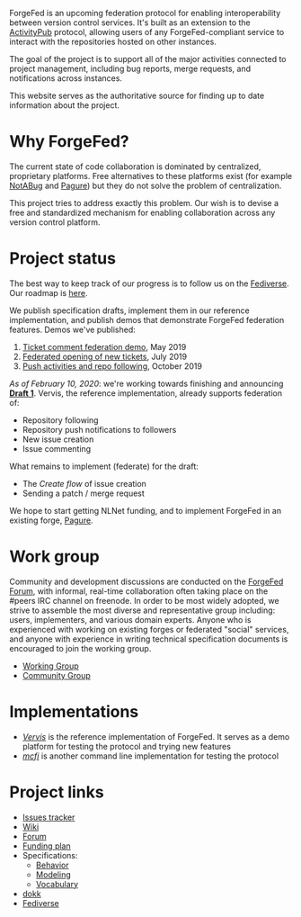 ForgeFed is an upcoming federation protocol for enabling interoperability
between version control services. It's built as an extension to the
[ActivityPub] protocol, allowing users of any ForgeFed-compliant service to
interact with the repositories hosted on other instances.

The goal of the project is to support all of the major activities connected to
project management, including bug reports, merge requests, and notifications
across instances.

This website serves as the authoritative source for finding up to date information
about the project.


# Why ForgeFed?

The current state of code collaboration is dominated by centralized, proprietary
platforms. Free alternatives to these platforms exist (for example [NotABug] and
[Pagure]) but they do not solve the problem of centralization.

This project tries to address exactly this problem. Our wish is to devise a free
and standardized mechanism for enabling collaboration across any version control
platform.


# Project status

The best way to keep track of our progress is to follow us on the
[Fediverse](https://floss.social/@forgefed). Our roadmap is
[here](https://notabug.org/peers/forgefed/issues/87).

We publish specification drafts, implement them in our reference
implementation, and publish demos that demonstrate ForgeFed federation
features. Demos we've published:

1. [Ticket comment federation demo](https://socialhub.network/t/vervis-ticket-comment-federation-demo/599), May 2019
2. [Federated opening of new tickets](https://talk.feneas.org/t/vervis-demo-2-federated-opening-of-new-tickets/78), July 2019
3. [Push activities and repo following](https://talk.feneas.org/t/vervis-demo-3-push-activities-and-repo-following/177), October 2019

*As of February 10, 2020*: we're working towards finishing and announcing
[**Draft 1**](https://notabug.org/peers/forgefed/milestones). Vervis, the
reference implementation, already supports federation of:

- Repository following
- Repository push notifications to followers
- New issue creation
- Issue commenting

What remains to implement (federate) for the draft:

- The *Create flow* of issue creation
- Sending a patch / merge request

We hope to start getting NLNet funding, and to implement ForgeFed in an
existing forge, [Pagure](https://pagure.io).


# Work group

Community and development discussions are conducted on the [ForgeFed Forum], with
informal, real-time collaboration often taking place on the #peers IRC channel on
freenode.
In order to be most widely adopted, we strive to assemble the most diverse and
representative group including: users, implementers, and various domain experts.
Anyone who is experienced with working on existing forges or federated "social"
services, and anyone with experience in writing technical specification documents
is encouraged to join the working group.

- [Working Group](https://talk.feneas.org/t/working-group-instructions/196)
- [Community Group](https://talk.feneas.org/t/monthly-community-review-round-instructions/192)


# Implementations

- *[Vervis]* is the reference implementation of ForgeFed. It serves as a demo
platform for testing the protocol and trying new features
- *[mcfi]* is another command line implementation for testing the protocol

# Project links

- [Issues tracker](https://notabug.org/peers/forgefed/issues)
- [Wiki](https://notabug.org/peers/forgefed/wiki)
- [Forum](https://talk.feneas.org/c/forgefed)
- [Funding plan](/funding-plan.html)
- Specifications:
    * [Behavior](/behavior.html)
    * [Modeling](/modeling.html)
    * [Vocabulary](/vocabulary.html)
- [dokk](https://dokk.org/ForgeFed)
- <a rel="me" href="https://floss.social/@forgefed">Fediverse</a>


[ActivityPub]:    https://www.w3.org/TR/activitypub/
[NotABug]:        https://notabug.org
[Pagure]:         https://pagure.io
[Vervis]:         https://dev.angeley.es/s/fr33domlover/r/vervis
[mcfi]:           https://notabug.org/zPlus/mcfi
[ForgeFed Forum]: https://talk.feneas.org/c/forgefed
